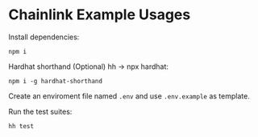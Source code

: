 # Chainlink Example Usages

Install dependencies:
```shell
npm i
```

Hardhat shorthand (Optional) hh -> npx hardhat:
```shell
npm i -g hardhat-shorthand
```

Create an enviroment file named `.env` and use `.env.example` as template.

Run the test suites:

```shell
hh test
```
